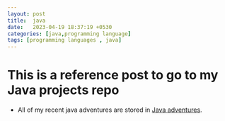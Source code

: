 ```yaml
---
layout: post
title:  java
date:   2023-04-19 18:37:19 +0530
categories: [java,programming language]
tags: [programming languages , java]
---
```

# This is a reference post to go to my Java projects repo
* All of my recent java adventures are stored in [Java adventures](https://github.com/amogh-dongre/java_projects.git).


